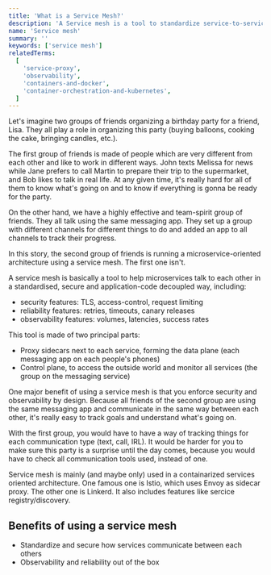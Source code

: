 ```yaml
---
title: 'What is a Service Mesh?'
description: 'A Service mesh is a tool to standardize service-to-service communication in a secure and application-code decoupled way.'
name: 'Service mesh'
summary: ''
keywords: ['service mesh']
relatedTerms:
  [
    'service-proxy',
    'observability',
    'containers-and-docker',
    'container-orchestration-and-kubernetes',
  ]
---
```


Let's imagine two groups of friends organizing a birthday party for a friend, Lisa. They all play a role in organizing this party (buying balloons, cooking the cake, bringing candles, etc.).

The first group of friends is made of people which are very different from each other and like to work in different ways. John texts Melissa for news while Jane prefers to call Martin to prepare their trip to the supermarket, and Bob likes to talk in real life. At any given time, it's really hard for all of them to know what's going on and to know if everything is gonna be ready for the party.

On the other hand, we have a highly effective and team-spirit group of friends. They all talk using the same messaging app. They set up a group with different channels for different things to do and added an app to all channels to track their progress.

In this story, the second group of friends is running a microservice-oriented architecture using a service mesh. The first one isn't.

A service mesh is basically a tool to help microservices talk to each other in a standardised, secure and application-code decoupled way, including:

- security features: TLS, access-control, request limiting
- reliability features: retries, timeouts, canary releases
- observability features: volumes, latencies, success rates

This tool is made of two principal parts:

- Proxy sidecars next to each service, forming the data plane (each messaging app on each people's phones)
- Control plane, to access the outside world and monitor all services (the group on the messaging service)

One major benefit of using a service mesh is that you enforce security and observability by design. Because all friends of the second group are using the same messaging app and communicate in the same way between each other, it's really easy to track goals and understand what's going on.

With the first group, you would have to have a way of tracking things for each communication type (text, call, IRL). It would be harder for you to make sure this party is a surprise until the day comes, because you would have to check all communication tools used, instead of one.

Service mesh is mainly (and maybe only) used in a containarized services oriented architecture. One famous one is Istio, which uses Envoy as sidecar proxy. The other one is Linkerd. It also includes features like sercice registry/discovery.

## Benefits of using a service mesh

- Standardize and secure how services communicate between each others
- Observability and reliability out of the box
